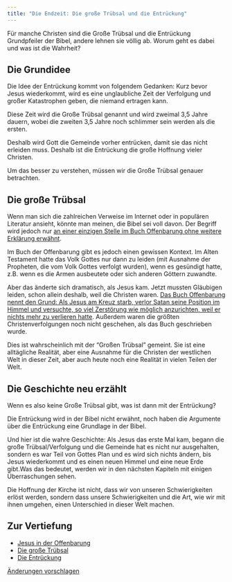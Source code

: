 ```yaml
---
title: "Die Endzeit: Die große Trübsal und die Entrückung"
---
```



Für manche Christen sind die Große Trübsal und die Entrückung Grundpfeiler der Bibel, andere lehnen sie völlig ab. Worum geht es dabei und was ist die Wahrheit?


## Die Grundidee

<a name="9d0d"></a>
Die Idee der Entrückung kommt von folgendem Gedanken: Kurz bevor Jesus wiederkommt, wird es eine unglaubliche Zeit der Verfolgung und großer Katastrophen geben, die niemand ertragen kann.

Diese Zeit wird die Große Trübsal genannt und wird zweimal 3,5 Jahre dauern, wobei die zweiten 3,5 Jahre noch schlimmer sein werden als die ersten.

Deshalb wird Gott die Gemeinde vorher entrücken, damit sie das nicht erleiden muss. Deshalb ist die Entrückung die große Hoffnung vieler Christen.

Um das besser zu verstehen, müssen wir die Große Trübsal genauer betrachten.


## Die große Trübsal

<a name="bab3"></a>
Wenn man sich die zahlreichen Verweise im Internet oder in populären Literatur ansieht, könnte man meinen, die Bibel sei voll davon. Der Begriff wird jedoch nur [an einer einzigen Stelle im Buch Offenbarung ohne weitere Erklärung erwähnt](https://www.bibleserver.com/SLT/Offenbarung7%2C14).

Im Buch der Offenbarung gibt es jedoch einen gewissen Kontext. Im Alten Testament hatte das Volk Gottes nur dann zu leiden (mit Ausnahme der Propheten, die vom Volk Gottes verfolgt wurden), wenn es gesündigt hatte, z.B. wenn es die Armen ausbeutete oder sich anderen Göttern zuwandte.

Aber das änderte sich dramatisch, als Jesus kam. Jetzt mussten Gläubigen leiden, schon allein deshalb, weil die Christen waren. [Das Buch Offenbarung nennt den Grund: Als Jesus am Kreuz starb, verlor Satan seine Position im Himmel und versuchte, so viel Zerstörung wie möglich anzurichten, weil er nichts mehr zu verlieren hatte](https://www.bibleserver.com/SLT/Offenbarung12%2C1-12). Außerdem waren die größten Christenverfolgungen noch nicht geschehen, als das Buch geschrieben wurde.

Dies ist wahrscheinlich mit der “Großen Trübsal” gemeint. Sie ist eine alltägliche Realität, aber eine Ausnahme für die Christen der westlichen Welt in dieser Zeit, aber auch heute noch eine Realität in vielen Teilen der Welt.


## Die Geschichte neu erzählt

<a name="c534"></a>
Wenn es also keine Große Trübsal gibt, was ist dann mit der Entrückung?

Die Entrückung wird in der Bibel nicht erwähnt, noch haben die Argumente über die Entrückung eine Grundlage in der Bibel.

Und hier ist die wahre Geschichte: Als Jesus das erste Mal kam, begann die große Trübsal/Verfolgung und die Gemeinde hat es nicht nur ausgehalten, sondern es war Teil von Gottes Plan und es wird sich nichts ändern, bis Jesus wiederkommt und es einen neuen Himmel und eine neue Erde gibt.Was das bedeutet, werden wir in den nächsten Kapiteln mit einigen Überraschungen sehen.

Die Hoffnung der Kirche ist nicht, dass wir von unseren Schwierigkeiten erlöst werden, sondern dass unsere Schwierigkeiten und die Art, wie wir mit ihnen umgehen, einen Unterschied in dieser Welt machen.






## Zur Vertiefung

<a name="aa50"></a>
- [Jesus in der Offenbarung](../../../content/jesus/expl/a-different-christmas-story)
- [Die große Trübsal](../../../content/army/expl/the-end-time-and-the-great-tribulation)
- [Die Entrückung](../../../topics/others/expl/the-rapture)





[Änderungen vorschlagen](https://github.com/revelation-today/revelation-today/blob/main/exampleSite/content/docs/topics/others/short/reading-of-revelation-the-big-tribulation-and-the-rapture.de.md)

